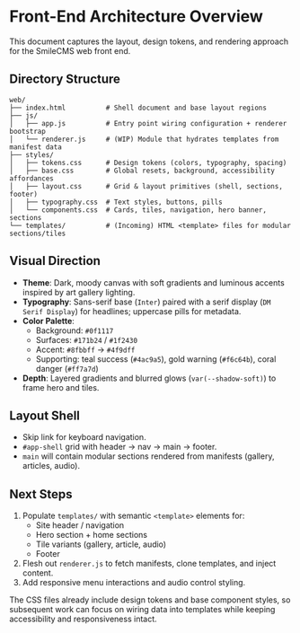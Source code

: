 # Front-End Architecture Overview

This document captures the layout, design tokens, and rendering approach for the SmileCMS web front end.

## Directory Structure

```
web/
├── index.html          # Shell document and base layout regions
├── js/
│   ├── app.js          # Entry point wiring configuration + renderer bootstrap
│   └── renderer.js     # (WIP) Module that hydrates templates from manifest data
├── styles/
│   ├── tokens.css      # Design tokens (colors, typography, spacing)
│   ├── base.css        # Global resets, background, accessibility affordances
│   ├── layout.css      # Grid & layout primitives (shell, sections, footer)
│   ├── typography.css  # Text styles, buttons, pills
│   └── components.css  # Cards, tiles, navigation, hero banner, sections
└── templates/          # (Incoming) HTML <template> files for modular sections/tiles
```

## Visual Direction

- **Theme**: Dark, moody canvas with soft gradients and luminous accents inspired by art gallery lighting.
- **Typography**: Sans-serif base (`Inter`) paired with a serif display (`DM Serif Display`) for headlines; uppercase pills for metadata.
- **Color Palette**:
  - Background: `#0f1117`
  - Surfaces: `#171b24` / `#1f2430`
  - Accent: `#8fbbff` → `#4f9dff`
  - Supporting: teal success (`#4ac9a5`), gold warning (`#f6c64b`), coral danger (`#ff7a7d`)
- **Depth**: Layered gradients and blurred glows (`var(--shadow-soft)`) to frame hero and tiles.

## Layout Shell

- Skip link for keyboard navigation.
- `#app-shell` grid with header → nav → main → footer.
- `main` will contain modular sections rendered from manifests (gallery, articles, audio).

## Next Steps

1. Populate `templates/` with semantic `<template>` elements for:
   - Site header / navigation
   - Hero section + home sections
   - Tile variants (gallery, article, audio)
   - Footer
2. Flesh out `renderer.js` to fetch manifests, clone templates, and inject content.
3. Add responsive menu interactions and audio control styling.

The CSS files already include design tokens and base component styles, so subsequent work can focus on wiring data into templates while keeping accessibility and responsiveness intact.
